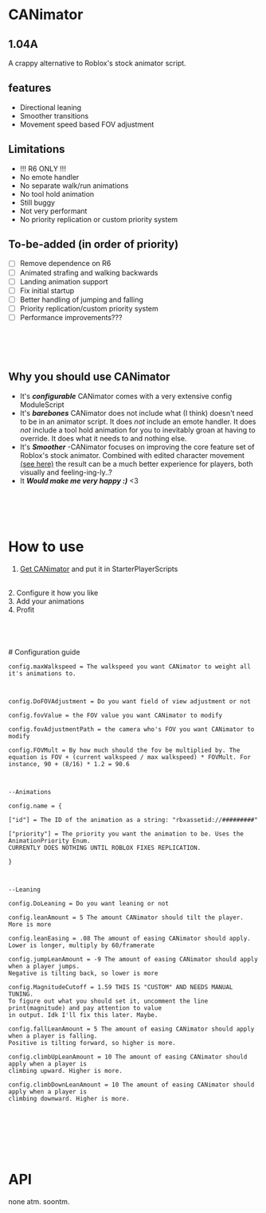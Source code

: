 # CANimator
## 1.04A
A crappy alternative to Roblox's stock animator script.
## features

 - Directional leaning
 - Smoother transitions
 - Movement speed based FOV adjustment
 
 ## Limitations
 
 - !!! R6 ONLY !!!
- No emote handler
- No separate walk/run animations
- No tool hold animation
 - Still buggy
 - Not very performant
 - No priority replication or custom priority system
## To-be-added (in order of priority)
- [ ] Remove dependence on R6
- [ ]  Animated strafing and walking backwards
- [ ] Landing animation support
- [ ] Fix initial startup
- [ ] Better handling of jumping and falling
 - [ ] Priority replication/custom priority system
 - [ ] Performance improvements???
 <br><br><br><br><br>

## Why you should use CANimator

 - It's ***configurable***
CANimator comes with a very extensive config ModuleScript
 - It's ***barebones***
 CANimator does not include what (I think) doesn't need to be in an animator script. It does *not* include an emote handler. It does *not* include a tool hold animation for you to inevitably groan at having to override. It does what it needs to and nothing else.
 - It's ***Smoother***
 -CANimator focuses on improving the core feature set of Roblox's stock animator. Combined with edited character movement [(see here)](https://devforum.roblox.com/t/simulating-smoother-character-movement/776344) the result can be a much better experience for players, both visually and feeling-ing-ly..?
 - It ***Would make me very happy :)***
 <3
<br><br><br><br><br>
# How to use
1. [Get CANimator](https://www.roblox.com/library/7703294231/CANimator) and put it in StarterPlayerScripts
<br>
2. Configure it how you like
<br>
3. Add your animations
<br>
4. Profit
<br><br><br><br><br>
# Configuration guide

    config.maxWalkspeed = The walkspeed you want CANimator to weight all it's animations to. 
    
      
    
    config.DoFOVAdjustment = Do you want field of view adjustment or not
    
    config.fovValue = the FOV value you want CANimator to modify
    
    config.fovAdjustmentPath = the camera who's FOV you want CANimator to modify
    
    config.FOVMult = By how much should the fov be multiplied by. The equation is FOV + (current walkspeed / max walkspeed) * FOVMult. For instance, 90 + (8/16) * 1.2 = 90.6
    
      
    
    --Animations
    
    config.name = {
    
    ["id"] = The ID of the animation as a string: "rbxassetid://#########"
    
    ["priority"] = The priority you want the animation to be. Uses the AnimationPriority Enum.
    CURRENTLY DOES NOTHING UNTIL ROBLOX FIXES REPLICATION.
    
    }
    
      
    
    --Leaning
    
    config.DoLeaning = Do you want leaning or not
    
    config.leanAmount = 5 The amount CANimator should tilt the player. More is more
    
    config.leanEasing = .08 The amount of easing CANimator should apply.
    Lower is longer, multiply by 60/framerate
    
    config.jumpLeanAmount = -9 The amount of easing CANimator should apply when a player jumps.
    Negative is tilting back, so lower is more
    
    config.MagnitudeCutoff = 1.59 THIS IS "CUSTOM" AND NEEDS MANUAL TUNING.
    To figure out what you should set it, uncomment the line print(magnitude) and pay attention to value
    in output. Idk I'll fix this later. Maybe.
    
    config.fallLeanAmount = 5 The amount of easing CANimator should apply when a player is falling.
    Positive is tilting forward, so higher is more.
    
    config.climbUpLeanAmount = 10 The amount of easing CANimator should apply when a player is
    climbing upward. Higher is more.
    
    config.climbDownLeanAmount = 10 The amount of easing CANimator should apply when a player is
    climbing downward. Higher is more.
<br><br><br><br><br>
# API
none atm. soontm.
